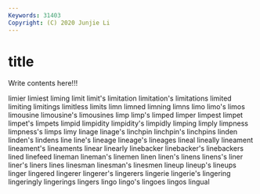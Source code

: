 ```yaml
---
Keywords: 31403
Copyright: (C) 2020 Junjie Li
---
```


# title

Write contents here!!!

limier 
limiest 
liming 
limit 
limit's
limitation 
limitation's 
limitations 
limited 
limiting 
limitings 
limitless 
limits 
limn 
limned
limning 
limns 
limo 
limo's 
limos 
limousine 
limousine's 
limousines 
limp 
limp's
limped 
limper 
limpest 
limpet 
limpet's 
limpets 
limpid 
limpidity 
limpidity's 
limpidly
limping 
limply 
limpness 
limpness's 
limps 
limy 
linage 
linage's 
linchpin 
linchpin's
linchpins 
linden 
linden's 
lindens 
line 
line's 
lineage 
lineage's 
lineages 
lineal
lineally 
lineament 
lineament's 
lineaments 
linear 
linearly 
linebacker 
linebacker's 
linebackers 
lined
linefeed 
lineman 
lineman's 
linemen 
linen 
linen's 
linens 
linens's 
liner 
liner's
liners 
lines 
linesman 
linesman's 
linesmen 
lineup 
lineup's 
lineups 
linger 
lingered
lingerer 
lingerer's 
lingerers 
lingerie 
lingerie's 
lingering 
lingeringly 
lingerings 
lingers 
lingo
lingo's 
lingoes 
lingos 
lingual 
